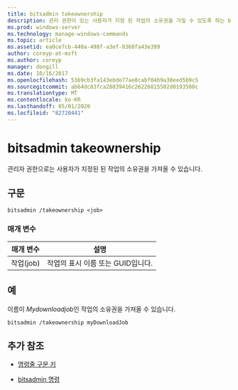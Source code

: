 ```yaml
---
title: bitsadmin takeownership
description: 관리 권한이 있는 사용자가 지정 된 작업의 소유권을 가질 수 있도록 하는 bitsadmin takeownership 명령에 대 한 참조 항목입니다.
ms.prod: windows-server
ms.technology: manage-windows-commands
ms.topic: article
ms.assetid: ea0ce7cb-440a-498f-a3ef-8368fa43e399
author: coreyp-at-msft
ms.author: coreyp
manager: dongill
ms.date: 10/16/2017
ms.openlocfilehash: 5369cb3fa143ebde77ae8cabf04b9a38eed5b9c5
ms.sourcegitcommit: ab64dc83fca28039416c26226815502d0193500c
ms.translationtype: MT
ms.contentlocale: ko-KR
ms.lasthandoff: 05/01/2020
ms.locfileid: "82720441"
---
```

# <a name="bitsadmin-takeownership"></a>bitsadmin takeownership

관리자 권한으로는 사용자가 지정된 된 작업의 소유권을 가져올 수 있습니다.

## <a name="syntax"></a>구문

```
bitsadmin /takeownership <job>
```

### <a name="parameters"></a>매개 변수

| 매개 변수 | 설명 |
| --------- | ---------- |
| 작업(job) | 작업의 표시 이름 또는 GUID입니다. |

## <a name="examples"></a>예

이름이 *Mydownloadjob*인 작업의 소유권을 가져올 수 있습니다.

```
bitsadmin /takeownership myDownloadJob
```

## <a name="additional-references"></a>추가 참조

- [명령줄 구문 키](command-line-syntax-key.md)

- [bitsadmin 명령](bitsadmin.md)
